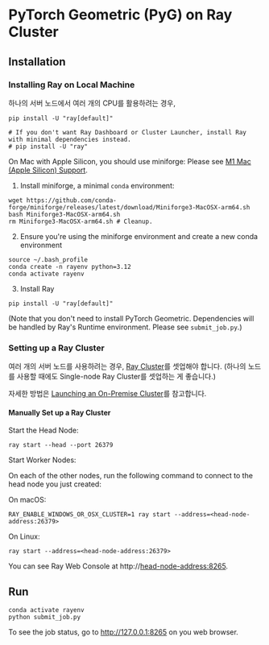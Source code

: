 # PyTorch Geometric (PyG) on Ray Cluster

## Installation

### Installing Ray on Local Machine

하나의 서버 노드에서 여러 개의 CPU를 활용하려는 경우, 

```
pip install -U "ray[default]"

# If you don't want Ray Dashboard or Cluster Launcher, install Ray with minimal dependencies instead.
# pip install -U "ray"
```

On Mac with Apple Silicon, you should use miniforge:
Please see [M1 Mac (Apple Silicon) Support](https://docs.ray.io/en/latest/ray-overview/installation.html#m1-mac-apple-silicon-support).

1. Install miniforge, a minimal `conda` environment:

```
wget https://github.com/conda-forge/miniforge/releases/latest/download/Miniforge3-MacOSX-arm64.sh
bash Miniforge3-MacOSX-arm64.sh
rm Miniforge3-MacOSX-arm64.sh # Cleanup.
```

2. Ensure you're using the miniforge environment and create a new conda environment 

```
source ~/.bash_profile
conda create -n rayenv python=3.12
conda activate rayenv
```

3. Install Ray

```
pip install -U "ray[default]"
```

(Note that you don't need to install PyTorch Geometric. Dependencies will be handled by Ray's Runtime environment. Please see `submit_job.py`.)

### Setting up a Ray Cluster

여러 개의 서버 노드를 사용하려는 경우, [Ray Cluster](https://docs.ray.io/en/latest/cluster/key-concepts.html)를
셋업해야 합니다. (하나의 노드를 사용할 때에도 Single-node Ray Cluster를 셋업하는 게 좋습니다.)

자세한 방법은 [Launching an On-Premise
Cluster](https://docs.ray.io/en/latest/cluster/vms/user-guides/launching-clusters/on-premises.html)를
참고합니다.

#### Manually Set up a Ray Cluster

Start the Head Node:

```
ray start --head --port 26379
```

Start Worker Nodes:

On each of the other nodes, run the following command to connect to the head node you just created:

On macOS:

```
RAY_ENABLE_WINDOWS_OR_OSX_CLUSTER=1 ray start --address=<head-node-address:26379>
```

On Linux:

```
ray start --address=<head-node-address:26379>
```

You can see Ray Web Console at http://<head-node-address:8265>.

## Run

```
conda activate rayenv
python submit_job.py
```

To see the job status, go to http://127.0.0.1:8265 on you web browser.

